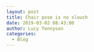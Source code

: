 ```yaml
---
layout: post
title: Chair pose is no slouch
date: 2019-03-02 08:43:00
author: Lucy Tennyson
categories:
  - Blog
---
```


